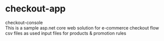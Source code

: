 # checkout-app  
checkout-console  
This is a sample asp.net core web solution for e-commerce checkout flow  
csv files as used input files for products & promotion rules